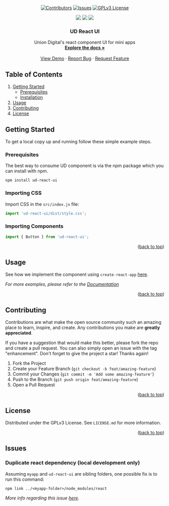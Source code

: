 <div id="top"></div>

<!-- PROJECT LOGO -->
<div align="center">
  <!-- <a href="https://uniondigital.io">
    <img src="https://upload.wikimedia.org/wikipedia/commons/thumb/6/61/Unionbank_2018_logo.svg/640px-Unionbank_2018_logo.svg.png" alt="Logo" width="500" height="150">
  </a> -->

  <div align="center">

  [![Contributors][contributors-shield]][contributors-url]
  [![Issues][issues-shield]][issues-url]
  [![GPLv3 License][license-shield]][license-url]

  </div>

  <div align="center">
    <img src="https://forthebadge.com/images/badges/built-with-love.svg">
    <img src="https://forthebadge.com/images/badges/built-with-swag.svg">
    <img src="https://forthebadge.com/images/badges/made-with-javascript.svg">
  </div>

  <h3 align="center">UD React UI</h3>

  <p align="center">
    Union Digital's react component UI for mini apps
    <br />
    <a href="https://uddocs.vercel.app"><strong>Explore the docs »</strong></a>
    <br />
    <br />
    <a href="https://google.com">View Demo</a>
    ·
    <a href="https://github.com/uniondigital-dev/ud-react-ui/issues">Report Bug</a>
    ·
    <a href="https://github.com/uniondigital-dev/ud-react-ui/issues">Request Feature</a>
  </p>
</div>



<!-- TABLE OF CONTENTS -->
## Table of Contents

<ol>
  <li>
    <a href="#getting-started">Getting Started</a>
    <ul>
      <li><a href="#prerequisites">Prerequisites</a></li>
      <li><a href="#installation">Installation</a></li>
    </ul>
  </li>
  <li><a href="#usage">Usage</a></li>
  <li><a href="#contributing">Contributing</a></li>
  <li><a href="#license">License</a></li>
</ol>


<!-- GETTING STARTED -->
## Getting Started

To get a local copy up and running follow these simple example steps.

### Prerequisites

The best way to consume UD component is via the npm package which you can install with npm.

```shell
npm install ud-react-ui
```

### Importing CSS

Import CSS in the `src/index.js` file:

```jsx title="src/index.js"
import 'ud-react-ui/dist/style.css';
```

### Importing Components

```jsx title="src/App.js"
import { Button } from 'ud-react-ui';
```

<p align="right">(<a href="#top">back to top</a>)</p>



<!-- USAGE EXAMPLES -->
## Usage

See how we implement the component using `create-react-app` [here](https://github.com/uniondigital-dev/ud-miniapp-showcase).

_For more examples, please refer to the [Documentation](https://uddocs.uniondigital.com)_

<p align="right">(<a href="#top">back to top</a>)</p>


<!-- CONTRIBUTING -->
## Contributing

Contributions are what make the open source community such an amazing place to learn, inspire, and create. Any contributions you make are **greatly appreciated**.

If you have a suggestion that would make this better, please fork the repo and create a pull request. You can also simply open an issue with the tag "enhancement".
Don't forget to give the project a star! Thanks again!

1. Fork the Project
2. Create your Feature Branch (`git checkout -b feat/amazing-feature`)
3. Commit your Changes (`git commit -m 'Add some amazing-feature'`)
4. Push to the Branch (`git push origin feat/amazing-feature`)
5. Open a Pull Request

<p align="right">(<a href="#top">back to top</a>)</p>



<!-- LICENSE -->
## License

Distributed under the GPLv3 License. See `LICENSE.md` for more information.

<p align="right">(<a href="#top">back to top</a>)</p>


<!-- MARKDOWN LINKS & IMAGES -->
<!-- https://www.markdownguide.org/basic-syntax/#reference-style-links -->
[contributors-shield]: https://img.shields.io/github/contributors/uniondigital-dev/ud-react-ui.svg?style=for-the-badge
[contributors-url]: https://github.com/uniondigital-dev/ud-react-ui/graphs/contributors
[issues-shield]: https://img.shields.io/github/issues/uniondigital-dev/ud-react-ui.svg?style=for-the-badge
[issues-url]: https://github.com/uniondigital-dev/ud-react-ui/issues
[license-shield]: https://img.shields.io/github/license/uniondigital-dev/ud-react-ui.svg?style=for-the-badge
[license-url]: https://github.com/uniondigital-dev/ud-react-ui/blob/master/LICENSE.md

## Issues

### Duplicate react dependency (local development only)

Assuming `myapp` and `ud-react-ui` are sibling folders, one possible fix is to run this command:

```shell
npm link ../<myapp-folder>/node_modules/react
```

_More info regarding this issue [here](https://reactjs.org/warnings/invalid-hook-call-warning.html)._

